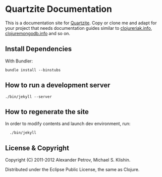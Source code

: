 # Quartzite Documentation

This is a documentation site for [Quartzite](https://github.com/michaelklishin/quartzite). Copy or clone me and adapt for your project
that needs documentation guides similar to [clojureriak.info](http://clojureriak.info), [clojuremongodb.info](http://clojuremongodb.info) and so on.


## Install Dependencies

With Bundler:

    bundle install --binstubs


## How to run a development server

    ./bin/jekyll --server


## How to regenerate the site

In order to modify contents and launch dev environment, run:

      ./bin/jekyll


## License & Copyright

Copyright (C) 2011-2012 Alexander Petrov, Michael S. Klishin.

Distributed under the Eclipse Public License, the same as Clojure.
